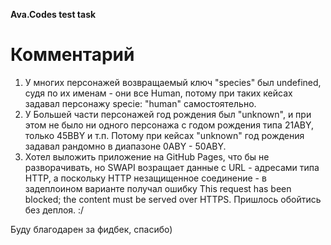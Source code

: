 **Ava.Codes test task**

# Комментарий

1. У многих персонажей возвращаемый ключ "species" был undefined, судя по их именам - они все Human, потому при таких кейсах задавал персонажу specie: "human" самостоятельно.
2. У Большей части персонажей год рождения был "unknown", и при этом не было ни одного персонажа с годом рождения типа 21ABY, только 45BBY и т.п. Потому при кейсах "unknown" год рождения задавал рандомно в диапазоне 0ABY - 50ABY.
3. Хотел выложить приложение на GitHub Pages, что бы не разворачивать, но SWAPI возращает данные с URL - адресами типа HTTP, а поскольку HTTP незащищенное соединение - в задеплоином варианте получал ошибку This request has been blocked; the content must be served over HTTPS. Пришлось обойтись без деплоя. :/

Буду благодарен за фидбек, спасибо)
